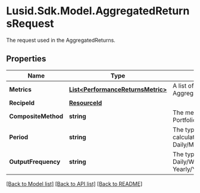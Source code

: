 # Lusid.Sdk.Model.AggregatedReturnsRequest
The request used in the AggregatedReturns.

## Properties

Name | Type | Description | Notes
------------ | ------------- | ------------- | -------------
**Metrics** | [**List&lt;PerformanceReturnsMetric&gt;**](PerformanceReturnsMetric.md) | A list of metrics to calculate in the AggregatedReturns. | 
**RecipeId** | [**ResourceId**](ResourceId.md) |  | [optional] 
**CompositeMethod** | **string** | The method used to calculate the Portfolio performance: Equal/Asset. | [optional] 
**Period** | **string** | The type of the returns used to calculate the aggregation result: Daily/Monthly. | [optional] 
**OutputFrequency** | **string** | The type of calculated output: Daily/Weekly/Monthly/Quarterly/Half-Yearly/Yearly. | [optional] 

[[Back to Model list]](../README.md#documentation-for-models) [[Back to API list]](../README.md#documentation-for-api-endpoints) [[Back to README]](../README.md)

